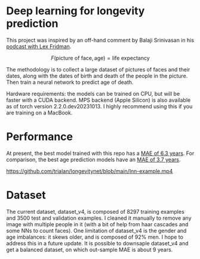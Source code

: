 # Deep learning for longevity prediction
This project was inspired by an off-hand comment by Balaji Srinivasan in his
[podcast with Lex
Fridman](https://www.youtube.com/watch?v=VeH7qKZr0WI&ab_channel=LexFridman).

$$ F(\text{picture of face}, \text{age}) = \text{life expectancy} $$

The methodology is to collect a large dataset of pictures of faces and their dates, along with the dates of birth and death of the people in the picture. Then train a neural network to predict age of death.

Hardware requirements: the models can be trained on CPU, but will be faster with a CUDA backend. MPS backend (Apple Silicon) is also available as of torch version 2.2.0.dev20231013. I highly recommend using this if you are training on a MacBook.

# Performance
At present, the best model trained with this repo has a <u>MAE of 6.3 years</u>. For comparison, the best age prediction models have an [MAE of 3.7 years](https://paperswithcode.com/sota/age-estimation-on-utkface).

https://github.com/trialan/longevitynet/blob/main/lnn-example.mp4

# Dataset
The current dataset, dataset_v4, is composed of 8297 training examples and 3500 test and validation examples. I cleaned it manually to remove any image with multiple people in it (with a bit of help from haar cascades and some NNs to count faces). One limitation of dataset_v4 is the gender and age imbalances: it skews older, and is composed of 92% men. I hope to address this in a future update. It is possible to downsaple dataset_v4 and get a balanced dataset, on which out-sample MAE is about 9 years.
